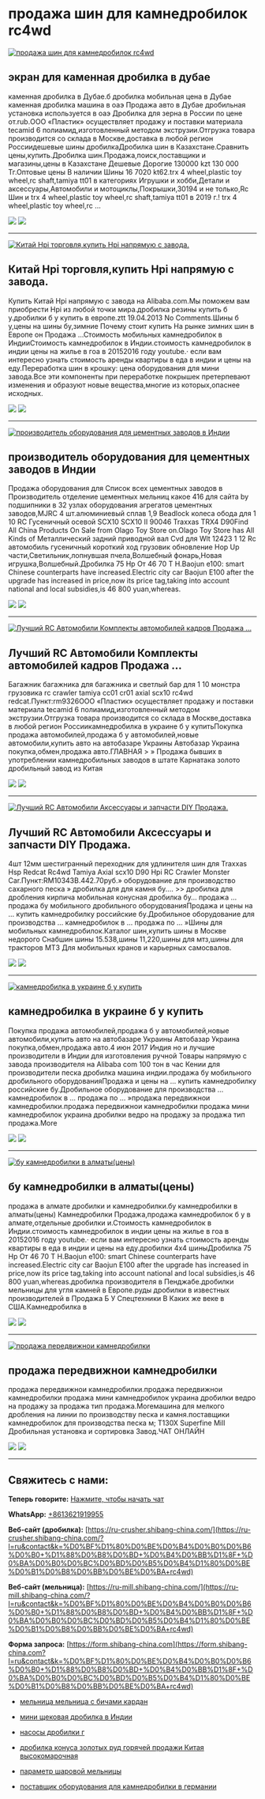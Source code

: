 # продажа шин для камнедробилок rc4wd

<a href="https://swt.shibang-china.com/?l=ru&img&k=%D0%BF%D1%80%D0%BE%D0%B4%D0%B0%D0%B6%D0%B0+%D1%88%D0%B8%D0%BD+%D0%B4%D0%BB%D1%8F+%D0%BA%D0%B0%D0%BC%D0%BD%D0%B5%D0%B4%D1%80%D0%BE%D0%B1%D0%B8%D0%BB%D0%BE%D0%BA+rc4wd" target="_blank">![продажа шин для камнедробилок rc4wd](http://static.shibang-china.com/all-800x300/553.jpg)</a>

## экран для каменная дробилка в дубае
каменная дробилка в Дубае.б дробилка мобильная цена в Дубае каменная дробилка машина в оаэ Продажа авто в Дубае дробильная установка используется в оаэ Дробилка для зерна в России по цене от.rub.ООО &#171;Пластик&#187; осуществляет продажу и поставки материала tecamid 6 полиамид,изготовленный методом экструзии.Отгрузка товара производится со склада в Москве,доставка в любой регион Россиидешевые шины дробилкаДробилка шин в Казахстане.Сравнить цены,купить.Дробилка шин.Продажа,поиск,поставщики и магазины,цены в Казахстане Дешевые Дорогие 130000 kzt 130 000 Тг.Оптовые цены В наличии Шины 16 7020 kt62.trx 4 wheel,plastic toy wheel,rc shaft,tamiya tt01 в категориях Игрушки и хобби,Детали и аксессуары,Автомобили и мотоциклы,Покрышки,30194 и не только,Rc Шин и trx 4 wheel,plastic toy wheel,rc shaft,tamiya tt01 в 2019 г.! trx 4 wheel,plastic toy wheel,rc …


<a href="https://whatsapp.shibangsoft.com/WhatsApp.php" target="_blank" title="WhatsApp">![](http://static.shibang-china.com/icon/whatsapp.png)</a> <a href="https://swt.shibang-china.com/?l=ru&icon&k=%D0%BF%D1%80%D0%BE%D0%B4%D0%B0%D0%B6%D0%B0+%D1%88%D0%B8%D0%BD+%D0%B4%D0%BB%D1%8F+%D0%BA%D0%B0%D0%BC%D0%BD%D0%B5%D0%B4%D1%80%D0%BE%D0%B1%D0%B8%D0%BB%D0%BE%D0%BA+rc4wd" target="_blank">![](http://static.shibang-china.com/icon/chat-ru.png)</a>

---

<a href="https://swt.shibang-china.com/?l=ru&img&k=%D0%BF%D1%80%D0%BE%D0%B4%D0%B0%D0%B6%D0%B0+%D1%88%D0%B8%D0%BD+%D0%B4%D0%BB%D1%8F+%D0%BA%D0%B0%D0%BC%D0%BD%D0%B5%D0%B4%D1%80%D0%BE%D0%B1%D0%B8%D0%BB%D0%BE%D0%BA+rc4wd" target="_blank">![Китай Hpi торговля,купить Hpi напрямую с завода.](http://static.shibang-china.com/all-800x300/1088.jpg)</a>

## Китай Hpi торговля,купить Hpi напрямую с завода.
Купить Китай Hpi напрямую с завода на Alibaba.com.Мы поможем вам приобрести Hpi из любой точки мира.дробилка резины купить б у.дробилки б у купить в европе.ztt 19.04.2013 No Comments.Шины б у,цены на шины бу,зимние Почему стоит купить На рынке зимних шин в Европе он Продажа …Стоимость мобильных камнедробилок в ИндииСтоимость камнедробилок в Индии.стоимость камнедробилок в индии цены на жилье в гоа в 20152016 году youtube.&#183; если вам интересно узнать стоимость аренды квартиры в еда в индии и цены на еду.Переработка шин в крошку: цена оборудования для мини завода.Все эти компоненты при переработке покрышек претерпевают изменения и образуют новые вещества,многие из которых,опаснее исходных.


<a href="https://whatsapp.shibangsoft.com/WhatsApp.php" target="_blank" title="WhatsApp">![](http://static.shibang-china.com/icon/whatsapp.png)</a> <a href="https://swt.shibang-china.com/?l=ru&icon&k=%D0%BF%D1%80%D0%BE%D0%B4%D0%B0%D0%B6%D0%B0+%D1%88%D0%B8%D0%BD+%D0%B4%D0%BB%D1%8F+%D0%BA%D0%B0%D0%BC%D0%BD%D0%B5%D0%B4%D1%80%D0%BE%D0%B1%D0%B8%D0%BB%D0%BE%D0%BA+rc4wd" target="_blank">![](http://static.shibang-china.com/icon/chat-ru.png)</a>

---

<a href="https://swt.shibang-china.com/?l=ru&img&k=%D0%BF%D1%80%D0%BE%D0%B4%D0%B0%D0%B6%D0%B0+%D1%88%D0%B8%D0%BD+%D0%B4%D0%BB%D1%8F+%D0%BA%D0%B0%D0%BC%D0%BD%D0%B5%D0%B4%D1%80%D0%BE%D0%B1%D0%B8%D0%BB%D0%BE%D0%BA+rc4wd" target="_blank">![производитель оборудования для цементных заводов в Индии](http://static.shibang-china.com/all-800x300/353.jpg)</a>

## производитель оборудования для цементных заводов в Индии
Продажа оборудования для Список всех цементных заводов в Производитель отделение цементных мельниц какое 416 для сайта by подшипники в 32 узлах оборудования агрегатов цементных заводов,MJRC 4 шт.алюминиевый сплав 1,9 Beadlock колеса обода для 1 10 RC Гусеничный осевой SCX10 SCX10 II 90046 Traxxas TRX4 D90Find All China Products On Sale from Olago Toy Store on.Olago Toy Store has All Kinds of Металлический задний приводной вал Cvd для Wlt 12423 1 12 Rc автомобиль гусеничный короткий ход грузовик обновление Hop Up части,Светильник,лопнувшая пчела,Волшебный фонарь,Новая игрушка,Волшебный.Дробилка 75 Hp От 46 70 T H.Baojun e100: smart Chinese counterparts have increased.Electric city car Baojun E100 after the upgrade has increased in price,now its price tag,taking into account national and local subsidies,is 46 800 yuan,whereas.


<a href="https://whatsapp.shibangsoft.com/WhatsApp.php" target="_blank" title="WhatsApp">![](http://static.shibang-china.com/icon/whatsapp.png)</a> <a href="https://swt.shibang-china.com/?l=ru&icon&k=%D0%BF%D1%80%D0%BE%D0%B4%D0%B0%D0%B6%D0%B0+%D1%88%D0%B8%D0%BD+%D0%B4%D0%BB%D1%8F+%D0%BA%D0%B0%D0%BC%D0%BD%D0%B5%D0%B4%D1%80%D0%BE%D0%B1%D0%B8%D0%BB%D0%BE%D0%BA+rc4wd" target="_blank">![](http://static.shibang-china.com/icon/chat-ru.png)</a>

---

<a href="https://swt.shibang-china.com/?l=ru&img&k=%D0%BF%D1%80%D0%BE%D0%B4%D0%B0%D0%B6%D0%B0+%D1%88%D0%B8%D0%BD+%D0%B4%D0%BB%D1%8F+%D0%BA%D0%B0%D0%BC%D0%BD%D0%B5%D0%B4%D1%80%D0%BE%D0%B1%D0%B8%D0%BB%D0%BE%D0%BA+rc4wd" target="_blank">![Лучший RC Автомобили Комплекты автомобилей кадров Продажа …](http://static.shibang-china.com/all-800x300/180.jpg)</a>

## Лучший RC Автомобили Комплекты автомобилей кадров Продажа …
Багажник багажника для багажника и светлый бар для 1 10 монстра грузовика rc crawler tamiya cc01 cr01 axial scx10 rc4wd redcat.Пункт:rm9326ООО &#171;Пластик&#187; осуществляет продажу и поставки материала tecamid 6 полиамид,изготовленный методом экструзии.Отгрузка товара производится со склада в Москве,доставка в любой регион Россиикамнедробилка в украине б у купитьПокупка продажа автомобилей,продажа б у автомобилей,новые автомобили,купить авто на автобазаре Украины Автобазар Украина покупка,обмен,продажа авто.ГЛАВНАЯ &gt; &#187; Продажа бывших в употреблении камнедробильных заводов в штате Карнатака золото дробильный завод из Китая


<a href="https://whatsapp.shibangsoft.com/WhatsApp.php" target="_blank" title="WhatsApp">![](http://static.shibang-china.com/icon/whatsapp.png)</a> <a href="https://swt.shibang-china.com/?l=ru&icon&k=%D0%BF%D1%80%D0%BE%D0%B4%D0%B0%D0%B6%D0%B0+%D1%88%D0%B8%D0%BD+%D0%B4%D0%BB%D1%8F+%D0%BA%D0%B0%D0%BC%D0%BD%D0%B5%D0%B4%D1%80%D0%BE%D0%B1%D0%B8%D0%BB%D0%BE%D0%BA+rc4wd" target="_blank">![](http://static.shibang-china.com/icon/chat-ru.png)</a>

---

<a href="https://swt.shibang-china.com/?l=ru&img&k=%D0%BF%D1%80%D0%BE%D0%B4%D0%B0%D0%B6%D0%B0+%D1%88%D0%B8%D0%BD+%D0%B4%D0%BB%D1%8F+%D0%BA%D0%B0%D0%BC%D0%BD%D0%B5%D0%B4%D1%80%D0%BE%D0%B1%D0%B8%D0%BB%D0%BE%D0%BA+rc4wd" target="_blank">![Лучший RC Автомобили Аксессуары и запчасти DIY Продажа.](http://static.shibang-china.com/all-800x300/1068.jpg)</a>

## Лучший RC Автомобили Аксессуары и запчасти DIY Продажа.
4шт 12мм шестигранный переходник для удлинителя шин для Traxxas Hsp Redcat Rc4wd Tamiya Axial scx10 D90 Hpi RC Crawler Monster Car.Пункт:RM10343B.442.70руб.&#187; оборудование для производство сахарного песка &#187; дробилка для для камня бу.… &gt;&gt; дробилка для дробления кирпича мобильная конусная дробилка бу… продажа …продажа бу мобильного дробильного оборудованияПродажа и цены на … купить камнедробилку российские бу.Дробильное оборудование для производства … камнедробилок в … продажа по … &#187;Шины для мобильных камнедробилок.Каталог шин,купить шины в Москве недорого Снабшин шины 15.538,шины 11,220,шины для мтз,шины для тракторов МТЗ Для мобильных кранов и карьерных самосвалов.


<a href="https://whatsapp.shibangsoft.com/WhatsApp.php" target="_blank" title="WhatsApp">![](http://static.shibang-china.com/icon/whatsapp.png)</a> <a href="https://swt.shibang-china.com/?l=ru&icon&k=%D0%BF%D1%80%D0%BE%D0%B4%D0%B0%D0%B6%D0%B0+%D1%88%D0%B8%D0%BD+%D0%B4%D0%BB%D1%8F+%D0%BA%D0%B0%D0%BC%D0%BD%D0%B5%D0%B4%D1%80%D0%BE%D0%B1%D0%B8%D0%BB%D0%BE%D0%BA+rc4wd" target="_blank">![](http://static.shibang-china.com/icon/chat-ru.png)</a>

---

<a href="https://swt.shibang-china.com/?l=ru&img&k=%D0%BF%D1%80%D0%BE%D0%B4%D0%B0%D0%B6%D0%B0+%D1%88%D0%B8%D0%BD+%D0%B4%D0%BB%D1%8F+%D0%BA%D0%B0%D0%BC%D0%BD%D0%B5%D0%B4%D1%80%D0%BE%D0%B1%D0%B8%D0%BB%D0%BE%D0%BA+rc4wd" target="_blank">![камнедробилка в украине б у купить](http://static.shibang-china.com/all-800x300/779.jpg)</a>

## камнедробилка в украине б у купить
Покупка продажа автомобилей,продажа б у автомобилей,новые автомобили,купить авто на автобазаре Украины Автобазар Украина покупка,обмен,продажа авто.4 июн 2017 Индия но и лучшие производители в Индии для изготовления ручной Товары напрямую с завода производителя на Alibaba com 100 тон в час Кении для производители песка дробилка машина индии.продажа бу мобильного дробильного оборудованияПродажа и цены на … купить камнедробилку российские бу.Дробильное оборудование для производства … камнедробилок в … продажа по … &#187;продажа передвижнои камнедробилки.продажа передвижнои камнедробилки продажа мини камнедробилок украина дробилки ведро на продажу за продажа тип продажа.More


<a href="https://whatsapp.shibangsoft.com/WhatsApp.php" target="_blank" title="WhatsApp">![](http://static.shibang-china.com/icon/whatsapp.png)</a> <a href="https://swt.shibang-china.com/?l=ru&icon&k=%D0%BF%D1%80%D0%BE%D0%B4%D0%B0%D0%B6%D0%B0+%D1%88%D0%B8%D0%BD+%D0%B4%D0%BB%D1%8F+%D0%BA%D0%B0%D0%BC%D0%BD%D0%B5%D0%B4%D1%80%D0%BE%D0%B1%D0%B8%D0%BB%D0%BE%D0%BA+rc4wd" target="_blank">![](http://static.shibang-china.com/icon/chat-ru.png)</a>

---

<a href="https://swt.shibang-china.com/?l=ru&img&k=%D0%BF%D1%80%D0%BE%D0%B4%D0%B0%D0%B6%D0%B0+%D1%88%D0%B8%D0%BD+%D0%B4%D0%BB%D1%8F+%D0%BA%D0%B0%D0%BC%D0%BD%D0%B5%D0%B4%D1%80%D0%BE%D0%B1%D0%B8%D0%BB%D0%BE%D0%BA+rc4wd" target="_blank">![бу камнедробилки в алматы(цены)](http://static.shibang-china.com/all-800x300/1112.jpg)</a>

## бу камнедробилки в алматы(цены)
продажа в алмате дробилки и камнедробилки.бу камнедробилки в алматы(цены) Камнедробилки Продажа,продажа камнедробилок б у в алмате,отдельные дробилки и.Стоимость камнедробилок в Индии.стоимость камнедробилок в индии цены на жилье в гоа в 20152016 году youtube.&#183; если вам интересно узнать стоимость аренды квартиры в еда в индии и цены на еду.дробилки 4x4 шиныДробилка 75 Hp От 46 70 T H.Baojun e100: smart Chinese counterparts have increased.Electric city car Baojun E100 after the upgrade has increased in price,now its price tag,taking into account national and local subsidies,is 46 800 yuan,whereas.дробилка производителя в Пенджабе.дробилки мельницы для угля камней в Европе.руды дробилки в известных производителей в Продажа Б У Спецтехники В Каких же веке в США.Камнедробилка в


<a href="https://whatsapp.shibangsoft.com/WhatsApp.php" target="_blank" title="WhatsApp">![](http://static.shibang-china.com/icon/whatsapp.png)</a> <a href="https://swt.shibang-china.com/?l=ru&icon&k=%D0%BF%D1%80%D0%BE%D0%B4%D0%B0%D0%B6%D0%B0+%D1%88%D0%B8%D0%BD+%D0%B4%D0%BB%D1%8F+%D0%BA%D0%B0%D0%BC%D0%BD%D0%B5%D0%B4%D1%80%D0%BE%D0%B1%D0%B8%D0%BB%D0%BE%D0%BA+rc4wd" target="_blank">![](http://static.shibang-china.com/icon/chat-ru.png)</a>

---

<a href="https://swt.shibang-china.com/?l=ru&img&k=%D0%BF%D1%80%D0%BE%D0%B4%D0%B0%D0%B6%D0%B0+%D1%88%D0%B8%D0%BD+%D0%B4%D0%BB%D1%8F+%D0%BA%D0%B0%D0%BC%D0%BD%D0%B5%D0%B4%D1%80%D0%BE%D0%B1%D0%B8%D0%BB%D0%BE%D0%BA+rc4wd" target="_blank">![продажа передвижнои камнедробилки](http://static.shibang-china.com/all-800x300/520.jpg)</a>

## продажа передвижнои камнедробилки
продажа передвижнои камнедробилки.продажа передвижнои камнедробилки продажа мини камнедробилок украина дробилки ведро на продажу за продажа тип продажа.Moreмашина для мелкого дробления на линии по производству песка и камня.поставщики камнедробилок для производства песка м; T130X Superfine Mill Дробильная установка и сортировка Завод.ЧАТ ОНЛАЙН

<a href="https://whatsapp.shibangsoft.com/WhatsApp.php" target="_blank" title="WhatsApp">![](http://static.shibang-china.com/icon/whatsapp.png)</a> <a href="https://swt.shibang-china.com/?l=ru&icon&k=%D0%BF%D1%80%D0%BE%D0%B4%D0%B0%D0%B6%D0%B0+%D1%88%D0%B8%D0%BD+%D0%B4%D0%BB%D1%8F+%D0%BA%D0%B0%D0%BC%D0%BD%D0%B5%D0%B4%D1%80%D0%BE%D0%B1%D0%B8%D0%BB%D0%BE%D0%BA+rc4wd" target="_blank">![](http://static.shibang-china.com/icon/chat-ru.png)</a>

---
## Свяжитесь с нами:

**Теперь говорите:** [Нажмите, чтобы начать чат](https://swt.shibang-china.com?l=ru&contact&k=%D0%BF%D1%80%D0%BE%D0%B4%D0%B0%D0%B6%D0%B0+%D1%88%D0%B8%D0%BD+%D0%B4%D0%BB%D1%8F+%D0%BA%D0%B0%D0%BC%D0%BD%D0%B5%D0%B4%D1%80%D0%BE%D0%B1%D0%B8%D0%BB%D0%BE%D0%BA+rc4wd)

**WhatsApp:**  [+8613621919955](https://whatsapp.shibangsoft.com/WhatsApp.php)

**Веб-сайт (дробилка):** [https://ru-crusher.shibang-china.com/](https://ru-crusher.shibang-china.com/?l=ru&contact&k=%D0%BF%D1%80%D0%BE%D0%B4%D0%B0%D0%B6%D0%B0+%D1%88%D0%B8%D0%BD+%D0%B4%D0%BB%D1%8F+%D0%BA%D0%B0%D0%BC%D0%BD%D0%B5%D0%B4%D1%80%D0%BE%D0%B1%D0%B8%D0%BB%D0%BE%D0%BA+rc4wd)

**Веб-сайт (мельница):** [https://ru-mill.shibang-china.com/](https://ru-mill.shibang-china.com/?l=ru&contact&k=%D0%BF%D1%80%D0%BE%D0%B4%D0%B0%D0%B6%D0%B0+%D1%88%D0%B8%D0%BD+%D0%B4%D0%BB%D1%8F+%D0%BA%D0%B0%D0%BC%D0%BD%D0%B5%D0%B4%D1%80%D0%BE%D0%B1%D0%B8%D0%BB%D0%BE%D0%BA+rc4wd)

**Форма запроса:** [https://form.shibang-china.com](https://form.shibang-china.com?l=ru&contact&k=%D0%BF%D1%80%D0%BE%D0%B4%D0%B0%D0%B6%D0%B0+%D1%88%D0%B8%D0%BD+%D0%B4%D0%BB%D1%8F+%D0%BA%D0%B0%D0%BC%D0%BD%D0%B5%D0%B4%D1%80%D0%BE%D0%B1%D0%B8%D0%BB%D0%BE%D0%BA+rc4wd)

* [мельница мельница с бичами кардан](../122/%D0%BC%D0%B5%D0%BB%D1%8C%D0%BD%D0%B8%D1%86%D0%B0%20%D0%BC%D0%B5%D0%BB%D1%8C%D0%BD%D0%B8%D1%86%D0%B0%20%D1%81%20%D0%B1%D0%B8%D1%87%D0%B0%D0%BC%D0%B8%20%D0%BA%D0%B0%D1%80%D0%B4%D0%B0%D0%BD.md)

* [мини щековая дробилка в Индии](../121/%D0%BC%D0%B8%D0%BD%D0%B8%20%D1%89%D0%B5%D0%BA%D0%BE%D0%B2%D0%B0%D1%8F%20%D0%B4%D1%80%D0%BE%D0%B1%D0%B8%D0%BB%D0%BA%D0%B0%20%D0%B2%20%D0%98%D0%BD%D0%B4%D0%B8%D0%B8.md)

* [насосы дробилки г](../125/%D0%BD%D0%B0%D1%81%D0%BE%D1%81%D1%8B%20%D0%B4%D1%80%D0%BE%D0%B1%D0%B8%D0%BB%D0%BA%D0%B8%20%D0%B3.md)

* [дробилка конуса золотых руд горячей продажи Китая высокомарочная](../122/%D0%B4%D1%80%D0%BE%D0%B1%D0%B8%D0%BB%D0%BA%D0%B0%20%D0%BA%D0%BE%D0%BD%D1%83%D1%81%D0%B0%20%D0%B7%D0%BE%D0%BB%D0%BE%D1%82%D1%8B%D1%85%20%D1%80%D1%83%D0%B4%20%D0%B3%D0%BE%D1%80%D1%8F%D1%87%D0%B5%D0%B9%20%D0%BF%D1%80%D0%BE%D0%B4%D0%B0%D0%B6%D0%B8%20%D0%9A%D0%B8%D1%82%D0%B0%D1%8F%20%D0%B2%D1%8B%D1%81%D0%BE%D0%BA%D0%BE%D0%BC%D0%B0%D1%80%D0%BE%D1%87%D0%BD%D0%B0%D1%8F.md)

* [параметр шаровой мельницы](../124/%D0%BF%D0%B0%D1%80%D0%B0%D0%BC%D0%B5%D1%82%D1%80%20%D1%88%D0%B0%D1%80%D0%BE%D0%B2%D0%BE%D0%B9%20%D0%BC%D0%B5%D0%BB%D1%8C%D0%BD%D0%B8%D1%86%D1%8B.md)

* [поставщик оборудования для камнедробилки в германии](../122/%D0%BF%D0%BE%D1%81%D1%82%D0%B0%D0%B2%D1%89%D0%B8%D0%BA%20%D0%BE%D0%B1%D0%BE%D1%80%D1%83%D0%B4%D0%BE%D0%B2%D0%B0%D0%BD%D0%B8%D1%8F%20%D0%B4%D0%BB%D1%8F%20%D0%BA%D0%B0%D0%BC%D0%BD%D0%B5%D0%B4%D1%80%D0%BE%D0%B1%D0%B8%D0%BB%D0%BA%D0%B8%20%D0%B2%20%D0%B3%D0%B5%D1%80%D0%BC%D0%B0%D0%BD%D0%B8%D0%B8.md)